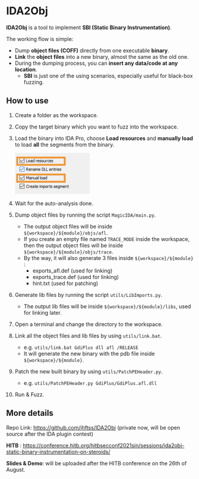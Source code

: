 # IDA2Obj

__IDA2Obj__ is a tool to implement __SBI (Static Binary Instrumentation)__. 

The working flow is simple:

- Dump __object files (COFF)__ directly from one executable __binary__.
- __Link__ the __object files__ into a new binary, almost the same as the old one. 
- During the dumping process, you can __insert any data/code at any location__.
  - __SBI__ is just one of the using scenarios, especially useful for black-box fuzzing.

## How to use

1. Create a folder as the workspace.

2. Copy the target binary which you want to fuzz into the workspace.

3. Load the binary into IDA Pro, choose __Load resources__ and __manually load__ to load __all__ the segments from the binary.

   <img src="pics/README/image-20210813134907705.png" alt="image-20210813134907705" style="zoom:50%;" />

4. Wait for the auto-analysis done.

5. Dump object files by running the script `MagicIDA/main.py`.

   - The output object files will be inside `${workspace}/${module}/objs/afl`.
   - If you create an empty file named `TRACE_MODE` inside the workspace, then the output object files will be inside  `${workspace}/${module}/objs/trace`.
   - By the way, it will also generate 3 files inside  `${workspace}/${module}` :
     - exports_afl.def       (used for linking)
     - exports_trace.def  (used for linking)
     - hint.txt                     (used for patching)

6. Generate lib files by running the script `utils/LibImports.py`.

   - The output lib files will be inside `${workspace}/${module}/libs`, used for linking later.

7. Open a terminal and change the directory to the workspace.

8. Link all the object files and lib files by using `utils/link.bat`.

   - e.g. `utils/link.bat GdiPlus dll afl /RELEASE`
   - It will generate the new binary with the pdb file inside  `${workspace}/${module}`.

9. Patch the new built binary by using `utils/PatchPEHeader.py`.

   - e.g. `utils/PatchPEHeader.py GdiPlus/GdiPlus.afl.dll`

10. Run & Fuzz.

## More details

Repo Link: https://github.com/jhftss/IDA2Obj (private now, will be open source after the IDA plugin contest)

__HITB__ : https://conference.hitb.org/hitbsecconf2021sin/sessions/ida2obj-static-binary-instrumentation-on-steroids/

__Slides & Demo__: will be uploaded after the HITB conference on the 26th of August.

